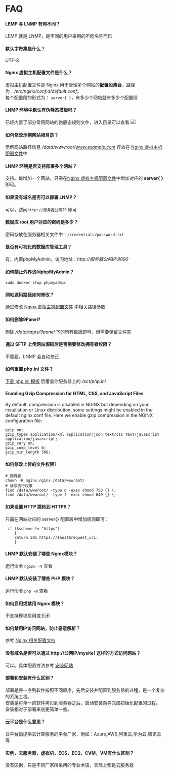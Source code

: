 # FAQ

#### LEMP 与 LNMP 有何不同？

LEMP 就是 LNMP，是不同的用户采用的不同名称而已

#### 默认字符集是什么？
UTF-8

#### Nginx 虚拟主机配置文件是什么？

虚拟主机配置文件是 Nginx 用于管理多个网站的**配置段集合**，路径为：*/etc/nginx/conf.d/default.conf*。  
每个配置段的形式为： `server{ }`，有多少个网站就有多少个配置段

#### LNMP 环境中默认有伪静态模板吗？

已经内置了部分常用网站的伪静态规则文件，进入目录可以查看
![](http://libs.websoft9.com/Websoft9/DocsPicture/zh/lnmp-multi/lnmp-rewrite-1-websoft9.png)

#### 如何修改示例网站根目录？

示例网站路径信息 */data/wwwroot/www.example.com* 存放在 [Nginx 虚拟主机配置文件](/zh/stack-components.md#nginx)中

#### LNMP 环境是否支持部署多个网站？

支持。每增加一个网站，只需在[Nginx 虚拟主机配置文件](/zh/stack-components.md#nginx)中增加对应的 **server{ }** 即可。

#### 如果没有域名是否可以部署 LNMP？

可以，访问`http://服务器公网IP` 即可

#### 数据库 root 用户对应的密码是多少？

密码存放在服务器相关文件中：`/credentials/password.txt`

#### 是否有可视化的数据库管理工具？

有，内置phpMyAdmin，访问地址：*http://服务器公网IP:9090*

#### 如何禁止外界访问phpMyAdmin？

```
sudo docker stop phpmyadmin
```

#### 网站源码路径如何修改？

通过修改 [Nginx 虚拟主机配置文件](/zh/stack-components.md#nginx) 中相关路径参数

#### 如何删除9Panel?

删除 */data/apps/9panel* 下的所有数据即可，但需要保留文件夹

#### 通过 SFTP 上传网站源码后是否需要修改拥有者权限？

不需要，LNMP 会自动修正

#### 如何重置 php.ini 文件？

[下载 php.ini 模板](https://github.com/Websoft9/ansible-lamp/blob/master/roles/php/templates/php.ini) 后覆盖你服务器上的 */ect/php.ini*

#### Enabling Gzip Compression for HTML, CSS, and JavaScript Files

By default, compression is disabled in NGINX but depending on your installation or Linux distribution, some settings might be enabled in the default nginx.conf file. Here we enable gzip compression in the NGINX configuration file:

```
gzip on;
gzip_types application/xml application/json text/css text/javascript application/javascript;
gzip_vary on;
gzip_comp_level 6;
gzip_min_length 500;
```

#### 如何修改上传的文件权限?

```shell
# 拥有者
chown -R nginx.nginx /data/wwwroot/
# 读写执行权限
find /data/wwwroot/ -type d -exec chmod 750 {} \;
find /data/wwwroot/ -type f -exec chmod 640 {} \;
```

#### 如果设置 HTTP 跳转到 HTTPS？

只需在网站对应的 server{} 配置段中增加规则即可：
```
 if ($scheme != "https") 
    {
    return 301 https://$host$request_uri;
    }
```
#### LNMP 默认安装了哪些 Nginx模块？ 

运行命令 `nginx -V` 查看

#### LNMP 默认安装了哪些 PHP 模块？

运行命令 `php -m` 查看

#### 如何启用或禁用 Nginx 模块？

不支持模块启用或关闭

#### 如何禁用IP访问网站，防止恶意解析？

参考 [Nginx 相关配置文档](https://support.websoft9.com/docs/linux/zh/webs-nginx.html#禁用ip访问-防止恶意解析)

#### 没有域名是否可以通过 http://公网IP/mysite1 这样的方式访问网站？

可以。具体配置方法参考 [安装网站](/zh/solution-deployment.md#安装第二个网站)

#### 部署和安装有什么区别？

部署是将一序列软件按照不同顺序，先后安装并配置到服务器的过程，是一个复杂的系统工程。  
安装是将单一的软件拷贝到服务器之后，启动安装向导完成初始化配置的过程。  
安装相对于部署来说更简单一些。 

#### 云平台是什么意思？

云平台指提供云计算服务的平台厂家，例如：Azure,AWS,阿里云,华为云,腾讯云等

#### 实例，云服务器，虚拟机，ECS，EC2，CVM，VM有什么区别？

没有区别，只是不同厂家所采用的专业术语，实际上都是云服务器
